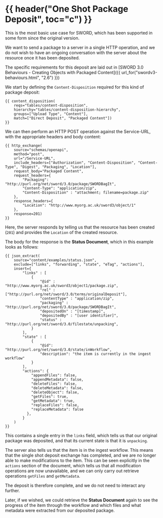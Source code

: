 # {{ header("One Shot Package Deposit", toc="c") }}

This is the most basic use case for SWORD, which has been supported in some form since the original version.

We want to send a package to a server in a single HTTP operation, and we do not wish to have an ongoing conversation
with the server about the resource once it has been deposited.

The specific requirements for this deposit are laid out in 
[SWORD 3.0 Behaviours - Creating Objects with Packaged Content]({{ url_for("swordv3-behaviours.html", "2.6") }})

We start by defining the `Content-Disposition` required for this kind of package deposit:  

```
{{ content_disposition(
    reqs="tables/content-disposition",
    hierarchy="tables/content-disposition-hierarchy",
    groups=["Upload Type", "Content"],
    match=["Direct Deposit", "Packaged Content"])
}}
```

We can then perform an HTTP POST operation against the Service-URL, with the appropriate headers and body content:

```
{{ http_exchange(
    source="schemas/openapi",
    method="post",
    url="/Service-URL",
    include_headers=["Authorization", "Content-Disposition", "Content-Type", "Digest", "Packaging", "Location"],
    request_body="Packaged Content",
    request_headers={
        "Packaging": "http://purl.org/net/sword/3.0/package/SWORDBagIt", 
        "Content-Type": "application/zip",
        "Content-Disposition" : "attachment; filename=package.zip"
    },
    response_headers={
        "Location": "http://www.myorg.ac.uk/sword3/object/1"
    },
    response=201)
}}
```

Here, the server responds by telling us that the resource has been created (`201`) and provides the `Location` of the
created resource.

The body for the response is the **Status Document**, which in this example looks as follows: 

```
{{ json_extract(
    source="content/examples/status.json",
    exclude=["links", "forwarding", "state", "eTag", "actions"],
    insert={
        "links" : [
            {
                "@id" : "http://www.myorg.ac.uk/sword3/object1/package.zip",
                "rel" : ["http://purl.org/net/sword/3.0/terms/originalDeposit"],
                "contentType" : "application/zip",
                "packaging" : "http://purl.org/net/sword/3.0/package/SWORDBagIt",
                "depositedOn" : "[timestamp]",
                "depositedBy" : "[user identifier]",
                "status" : "http://purl.org/net/sword/3.0/filestate/unpacking",
            }
        ],
        "state" : [
            {
                "@id": "http://purl.org/net/sword/3.0/state/inWorkflow",
                "description": "the item is currently in the ingest workflow"
            }
        ],
        "actions": {
            "appendFiles": false,
            "appendMetadata": false,
            "deleteFiles": false,
            "deleteMetadata": false,
            "deleteObject": false,
            "getFiles": true,
            "getMetadata": true,
            "replaceFiles": false,
            "replaceMetadata": false
          },
        }
    )
}}
```

This contains a single entry in the `links` field, which tells us that our original package was deposited, and that
its current state is that it is `unpacking`.

The server also tells us that the item is in the ingest workflow.  This means that the single shot deposit exchange
has completed, and we are no longer able to make modifications to the item.  This can be seen explicitly in the
`actions` section of the document, which tells us that all modification operations are now unavailable, and we can
only carry out retrieve operations `getFiles` and `getMetadata`.

The deposit is therefore complete, and we do not need to interact any further.

Later, if we wished, we could retrieve the **Status Document** again to see the progress of the item through the workflow
and which files and what metadata were extracted from our deposited package.
